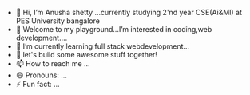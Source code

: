 - 👋 Hi, I’m Anusha shetty ...currently studying  2'nd year CSE(Ai&Ml) at PES University bangalore
- 👀 Welcome to my playground...I’m interested in coding,web development....
- 🌱 I’m currently learning full stack webdevelopment...
- 💞️ let's build some awesome stuff together!
- 📫 How to reach me ...
- 😄 Pronouns: ...
- ⚡ Fun fact: ...

<!---
anushasconsole/anushasconsole is a ✨ special ✨ repository because its `README.md` (this file) appears on your GitHub profile.
You can click the Preview link to take a look at your changes.
--->
